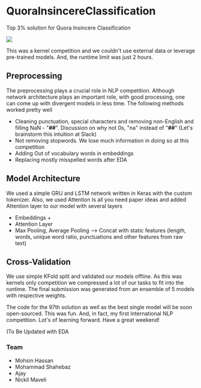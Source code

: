 # QuoraInsincereClassification

Top 3% solution for Quora Insincere Classification 

![](https://www.socialsamosa.com/socialketchup/wp-content/uploads/2017/11/Bollywood-characters-on-Quora.jpg)



This was a kernel competition and we couldn't use external data or leverage pre-trained models. And, the runtime limit was just 2 hours. 

## Preprocessing
The preprocessing plays a crucial role in NLP competition. Although network architecture plays an important role, with good processing, one can come up with divergent models in less time. The following methods worked pretty well
- Cleaning punctuation, special characters and removing non-English and filling NaN - "__##__". Discussion on why not 0s, "na" instead of  "__##__"  (Let's brainstorm this intuition at Slack)
- Not removing stopwords. We lose much information in doing so at this competition
- Adding Out of vocabulary words in embeddings
- Replacing mostly misspelled words after EDA

## Model Architecture
We used a simple GRU and LSTM network written in Keras with the custom tokenizer. Also, we used Attention Is all you need paper ideas and added Attention layer to our model with several layers
- Embeddings + 
- Attention Layer
- Max Pooling, Average Pooling --> Concat with static features (length, words, unique word ratio, punctuations and other features from raw text)

## Cross-Validation
We use simple KFold split and validated our models offline. As this was kernels only competition we compressed a lot of our tasks to fit into the runtime. The final submission was generated from an ensemble of 5 models with respective weights. 

The code for the 97th solution as well as the best single model will be soon open-sourced. This was fun. And, in fact, my first International NLP competition. Lot's of learning forward. Have a great weekend!


(To Be Updated with EDA



### Team 
- Mohsin Hassan
- Mohammad Shahebaz
- Ajay 
- Nickil Maveli
